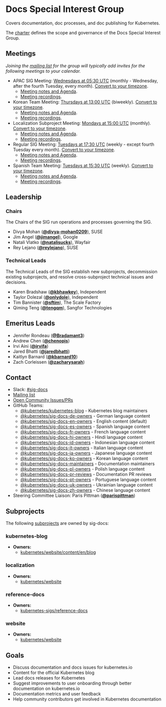 <!---
This is an autogenerated file!

Please do not edit this file directly, but instead make changes to the
sigs.yaml file in the project root.

To understand how this file is generated, see https://git.k8s.io/community/generator/README.md
--->
# Docs Special Interest Group

Covers documentation, doc processes, and doc publishing for Kubernetes.

The [charter](charter.md) defines the scope and governance of the Docs Special Interest Group.

## Meetings
*Joining the [mailing list](https://groups.google.com/forum/#!forum/kubernetes-sig-docs) for the group will typically add invites for the following meetings to your calendar.*
* APAC SIG Meeting: [Wednesdays at 05:30 UTC](https://docs.google.com/document/d/1emuO4nmaQq3K8JZ9-MQeIygtrCPO9kWv7U7RzTaW4F8/edit) (monthly - Wednesday, after the fourth Tuesday, every month). [Convert to your timezone](http://www.thetimezoneconverter.com/?t=05:30&tz=UTC).
  * [Meeting notes and Agenda](https://docs.google.com/document/d/1emuO4nmaQq3K8JZ9-MQeIygtrCPO9kWv7U7RzTaW4F8/edit).
  * [Meeting recordings](https://www.youtube.com/playlist?list=PL69nYSiGNLP3b5hlx0YV7Lo7DtckM84y8).
* Korean Team Meeting: [Thursdays at 13:00 UTC](https://docs.google.com/document/d/1h5sMhBpPB5unJmBAS7KzDiPs-_eFQOu5o4UyHwMtFCA/edit) (biweekly). [Convert to your timezone](http://www.thetimezoneconverter.com/?t=13:00&tz=UTC).
  * [Meeting notes and Agenda](https://docs.google.com/document/d/1h5sMhBpPB5unJmBAS7KzDiPs-_eFQOu5o4UyHwMtFCA/edit).
  * [Meeting recordings](https://www.youtube.com/playlist?list=PLAOP7m08QDCWZ7RwGca6cU4vzrOMw3ht7).
* Localization Subproject Meeting: [Mondays at 15:00 UTC](https://docs.google.com/document/d/1NwO1AN8Ea2zlK8uAdaDAKf1-LZDAFvSewIfrKqfl5No/) (monthly). [Convert to your timezone](http://www.thetimezoneconverter.com/?t=15:00&tz=UTC).
  * [Meeting notes and Agenda](https://docs.google.com/document/d/1NwO1AN8Ea2zlK8uAdaDAKf1-LZDAFvSewIfrKqfl5No/).
  * [Meeting recordings](https://www.youtube.com/playlist?list=PL69nYSiGNLP3b5hlx0YV7Lo7DtckM84y8).
* Regular SIG Meeting: [Tuesdays at 17:30 UTC](https://docs.google.com/document/d/1emuO4nmaQq3K8JZ9-MQeIygtrCPO9kWv7U7RzTaW4F8/edit) (weekly - except fourth Tuesday every month). [Convert to your timezone](http://www.thetimezoneconverter.com/?t=17:30&tz=UTC).
  * [Meeting notes and Agenda](https://docs.google.com/document/d/1emuO4nmaQq3K8JZ9-MQeIygtrCPO9kWv7U7RzTaW4F8/edit).
  * [Meeting recordings](https://www.youtube.com/playlist?list=PL69nYSiGNLP3b5hlx0YV7Lo7DtckM84y8).
* Spanish Team Meeting: [Tuesdays at 15:30 UTC](https://zoom.us/j/95918289494?pwd=Wk9Oa0xZUkFXSDV5OTFoZEZsTURCZz09) (weekly). [Convert to your timezone](http://www.thetimezoneconverter.com/?t=15:30&tz=UTC).
  * [Meeting notes and Agenda](https://docs.google.com/document/d/1jOTK1tqBRwlNQJUB88wfDnGxpdInxMJ7lIFDZy9cMGY).
  * [Meeting recordings](https://www.youtube.com/playlist?list=PL69nYSiGNLP3b5hlx0YV7Lo7DtckM84y8).

## Leadership

### Chairs
The Chairs of the SIG run operations and processes governing the SIG.

* Divya Mohan (**[@divya-mohan0209](https://github.com/divya-mohan0209)**), SUSE
* Jim Angel (**[@jimangel](https://github.com/jimangel)**), Google
* Natali Vlatko (**[@natalisucks](https://github.com/natalisucks)**), Wayfair
* Rey Lejano (**[@reylejano](https://github.com/reylejano)**), SUSE

### Technical Leads
The Technical Leads of the SIG establish new subprojects, decommission existing
subprojects, and resolve cross-subproject technical issues and decisions.

* Karen Bradshaw (**[@kbhawkey](https://github.com/kbhawkey)**), Independent
* Taylor Dolezal (**[@onlydole](https://github.com/onlydole)**), Independent
* Tim Bannister (**[@sftim](https://github.com/sftim)**), The Scale Factory
* Qiming Teng (**[@tengqm](https://github.com/tengqm)**), Sangfor Technologies

## Emeritus Leads

* Jennifer Rondeau (**[@Bradamant3](https://github.com/Bradamant3)**)
* Andrew Chen (**[@chenopis](https://github.com/chenopis)**)
* Irvi Aini (**[@irvifa](https://github.com/irvifa)**)
* Jared Bhatti (**[@jaredbhatti](https://github.com/jaredbhatti)**)
* Kaitlyn Barnard (**[@kbarnard10](https://github.com/kbarnard10)**)
* Zach Corleissen (**[@zacharysarah](https://github.com/zacharysarah)**)

## Contact
- Slack: [#sig-docs](https://kubernetes.slack.com/messages/sig-docs)
- [Mailing list](https://groups.google.com/forum/#!forum/kubernetes-sig-docs)
- [Open Community Issues/PRs](https://github.com/kubernetes/community/labels/sig%2Fdocs)
- GitHub Teams:
    - [@kubernetes/kubernetes-blog](https://github.com/orgs/kubernetes/teams/kubernetes-blog) - Kubernetes blog maintainers
    - [@kubernetes/sig-docs-de-owners](https://github.com/orgs/kubernetes/teams/sig-docs-de-owners) - German language content
    - [@kubernetes/sig-docs-en-owners](https://github.com/orgs/kubernetes/teams/sig-docs-en-owners) - English content (default)
    - [@kubernetes/sig-docs-es-owners](https://github.com/orgs/kubernetes/teams/sig-docs-es-owners) - Spanish language content
    - [@kubernetes/sig-docs-fr-owners](https://github.com/orgs/kubernetes/teams/sig-docs-fr-owners) - French language content
    - [@kubernetes/sig-docs-hi-owners](https://github.com/orgs/kubernetes/teams/sig-docs-hi-owners) - Hindi language content
    - [@kubernetes/sig-docs-id-owners](https://github.com/orgs/kubernetes/teams/sig-docs-id-owners) - Indonesian language content
    - [@kubernetes/sig-docs-it-owners](https://github.com/orgs/kubernetes/teams/sig-docs-it-owners) - Italian language content
    - [@kubernetes/sig-docs-ja-owners](https://github.com/orgs/kubernetes/teams/sig-docs-ja-owners) - Japanese language content
    - [@kubernetes/sig-docs-ko-owners](https://github.com/orgs/kubernetes/teams/sig-docs-ko-owners) - Korean language content
    - [@kubernetes/sig-docs-maintainers](https://github.com/orgs/kubernetes/teams/sig-docs-maintainers) - Documentation maintainers
    - [@kubernetes/sig-docs-pl-owners](https://github.com/orgs/kubernetes/teams/sig-docs-pl-owners) - Polish language content
    - [@kubernetes/sig-docs-pr-reviews](https://github.com/orgs/kubernetes/teams/sig-docs-pr-reviews) - Documentation PR reviews
    - [@kubernetes/sig-docs-pt-owners](https://github.com/orgs/kubernetes/teams/sig-docs-pt-owners) - Portuguese language content
    - [@kubernetes/sig-docs-uk-owners](https://github.com/orgs/kubernetes/teams/sig-docs-uk-owners) - Ukrainian language content
    - [@kubernetes/sig-docs-zh-owners](https://github.com/orgs/kubernetes/teams/sig-docs-zh-owners) - Chinese language content
- Steering Committee Liaison: Paris Pittman (**[@parispittman](https://github.com/parispittman)**)

## Subprojects

The following [subprojects][subproject-definition] are owned by sig-docs:
### kubernetes-blog
- **Owners:**
  - [kubernetes/website/content/en/blog](https://github.com/kubernetes/website/blob/master/content/en/blog/OWNERS)
### localization
- **Owners:**
  - [kubernetes/website](https://github.com/kubernetes/website/blob/master/OWNERS)
### reference-docs
- **Owners:**
  - [kubernetes-sigs/reference-docs](https://github.com/kubernetes-sigs/reference-docs/blob/master/OWNERS)
### website
- **Owners:**
  - [kubernetes/website](https://github.com/kubernetes/website/blob/master/OWNERS)

[subproject-definition]: https://github.com/kubernetes/community/blob/master/governance.md#subprojects
[working-group-definition]: https://github.com/kubernetes/community/blob/master/governance.md#working-groups
<!-- BEGIN CUSTOM CONTENT -->
## Goals
* Discuss documentation and docs issues for kubernetes.io
* Content for the official Kubernetes blog
* Lead docs releases for Kubernetes
* Suggest improvements to user onboarding through better documentation on kubernetes.io
* Documentation metrics and user feedback
* Help community contributors get involved in Kubernetes documentation
<!-- END CUSTOM CONTENT -->
